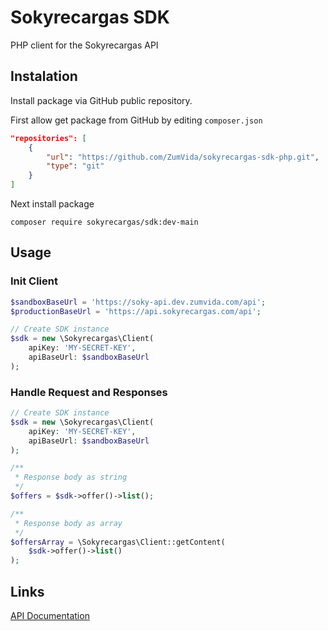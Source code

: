 # Sokyrecargas SDK

PHP client for the Sokyrecargas API

## Instalation

Install package via GitHub public repository.

First allow get package from GitHub by editing `composer.json`

```json
"repositories": [
    {
        "url": "https://github.com/ZumVida/sokyrecargas-sdk-php.git",
        "type": "git"
    }
]
```

Next install package

```shell
composer require sokyrecargas/sdk:dev-main
```

## Usage

### Init Client

```php
$sandboxBaseUrl = 'https://soky-api.dev.zumvida.com/api';
$productionBaseUrl = 'https://api.sokyrecargas.com/api';

// Create SDK instance
$sdk = new \Sokyrecargas\Client(
    apiKey: 'MY-SECRET-KEY',
    apiBaseUrl: $sandboxBaseUrl
); 
 ```

### Handle Request and Responses

```php
// Create SDK instance
$sdk = new \Sokyrecargas\Client(
    apiKey: 'MY-SECRET-KEY',
    apiBaseUrl: $sandboxBaseUrl
); 

/**
 * Response body as string 
 */
$offers = $sdk->offer()->list();

/**
 * Response body as array
 */
$offersArray = \Sokyrecargas\Client::getContent(
    $sdk->offer()->list()
);


```

## Links

[API Documentation](https://api.sokyrecargas.com/docs)
